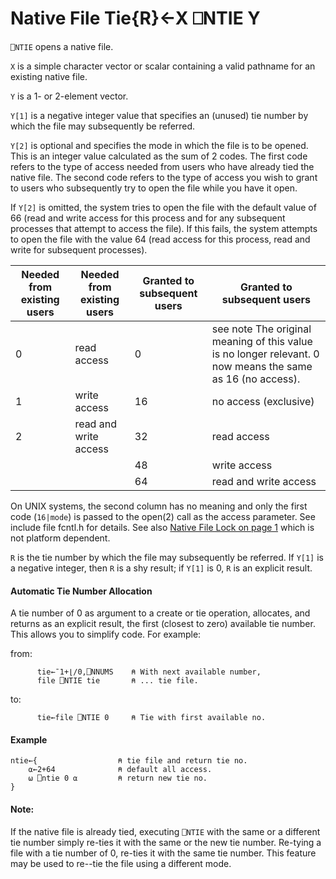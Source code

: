 




<h1 class="heading"><span class="name">Native File Tie</span><span class="command">{R}←X ⎕NTIE Y</span></h1>

`⎕NTIE` opens a native file.


`X` is a simple character vector or scalar containing a valid pathname for an existing native file.


`Y` is a 1- or 2-element vector.


`Y[1]` is a negative integer value that specifies an (unused) tie number by which the file may subsequently be referred.



`Y[2]` is optional and specifies the mode in which the file is to be opened.  This is an integer value calculated as the sum of 2 codes.  The first code refers to the type of access needed from users who have already tied the native file.  The second code refers to the type of access you wish to grant to users who subsequently try to open the file while you have it open.


If `Y[2]` is omitted, the system tries to open the file with the default value of 66 (read and write access for this process and for any subsequent processes that attempt to access the file). If this fails, the system attempts to open the file with the value 64 (read access for this process, read and write for subsequent processes).

| Needed from existing users | Needed from existing users | Granted to subsequent users | Granted to subsequent users |
| --- | --- | --- | ---  |
| 0 | read access | 0 | see note The original meaning of this value is no longer relevant. 0 now means the same as 16 (no access). |
| 1 | write access | 16 | no access (exclusive) |
| 2 | read and write access | 32 | read access |
|  |  | 48 | write access |
|  |  | 64 | read and write access |


On UNIX systems, the second column has no meaning and only the first code (`16|mode`) is passed to the open(2) call as the access parameter. See include file fcntl.h for details. See also [Native File Lock on page 1](nlock.md) which is not platform dependent.


`R` is the tie number by which the file may subsequently be referred. If `Y[1]` is a negative integer, then `R` is a shy result; if `Y[1]` is 0, `R` is an explicit result.

#### Automatic Tie Number Allocation


A tie number of 0 as argument to a create or tie operation, allocates, and returns as an explicit result, the first (closest to zero) available tie number. This allows you to simplify code. For example:


from:
```apl
      tie←¯1+⌊/0,⎕NNUMS    ⍝ With next available number,
      file ⎕NTIE tie       ⍝ ... tie file.
```


to:
```apl
      tie←file ⎕NTIE 0     ⍝ Tie with first available no.
```

#### Example
```apl
ntie←{                  ⍝ tie file and return tie no.
    ⍺←2+64              ⍝ default all access.
    ⍵ ⎕ntie 0 ⍺         ⍝ return new tie no.
}
```

#### Note:


If the native file is already tied, executing `⎕NTIE` with the same or a different tie number simply re-ties it with the same or the new tie number. Re-tying a file with a tie number of 0, re-ties it with the same tie number. This feature may be used to re--tie the file using a different mode.


